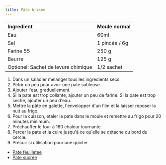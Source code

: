 ```yaml
---
title: Pâte brisée
---
```


| Ingredient                          | Moule normal  |
| :---------------------------------- | :------------ |
| Eau                                 | 60ml          |
| Sel                                 | 1 pincée / 6g |
| Farine 55                           | 250 g         |
| Beurre                              | 125 g         |
| Optionel: Sachet de levure chimique | 1/2 sachet    |

1.  Dans un saladier melanger tous les ingredients secs.
1.  Petrir un peu pour avoir une pate sableuse.
1.  Ajouter l'eau graduellement.
1.  Si la pate est trop collante, ajouter un peu de farine.
    Si la pate est trop seche, ajouter un peu d'eau.
1.  Mettre la pâte en galette, l'envelopper d'un film et la laisser
    reposer la nuit au frigo.
1.  Pour la cuisson, etaler la pate dans le moule et remettre au frigo pour 20 minutes minimum.
1.  Préchauffer le four à 180 chaleur tournante.
1.  Percer la pate et la cuire jusqu'à ce qu'elle se détache du bord du cercle.
1.  Précuir si utilisation pour une quiche.

- [Pate feuilletee](/recipes/sweet/pates/pate-feuilletee)
- [Pate sucrée](/recipes/sweet/pates/pate-sucree)
